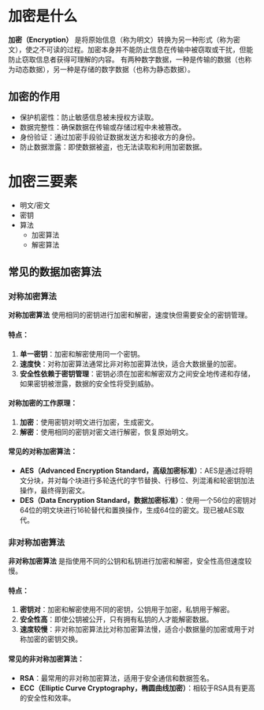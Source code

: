 # 加密是什么
**加密（Encryption）** 是将原始信息（称为明文）转换为另一种形式（称为密文），使之不可读的过程。加密本身并不能防止信息在传输中被窃取或干扰，但能防止窃取信息者获得可理解的内容。
有两种数字数据，一种是传输的数据（也称为动态数据），另一种是存储的数字数据（也称为静态数据）。

## 加密的作用
-	保护机密性：防止敏感信息被未授权方读取。
-	数据完整性：确保数据在传输或存储过程中未被篡改。
-	身份验证：通过加密手段验证数据发送方和接收方的身份。
-	防止数据泄露：即使数据被盗，也无法读取和利用加密数据。

# 加密三要素
- 明文/密文
- 密钥
- 算法
  - 加密算法
  - 解密算法
  
## 常见的数据加密算法

### **对称加密算法**

**对称加密算法** 使用相同的密钥进行加密和解密，速度快但需要安全的密钥管理。

#### 特点：
1. **单一密钥**：加密和解密使用同一个密钥。
2. **速度快**：对称加密算法通常比非对称加密算法快，适合大数据量的加密。
3. **安全性依赖于密钥管理**：密钥必须在加密和解密双方之间安全地传递和存储，如果密钥被泄露，数据的安全性将受到威胁。


#### 对称加密的工作原理：
1. **加密**：使用密钥对明文进行加密，生成密文。
2. **解密**：使用相同的密钥对密文进行解密，恢复原始明文。

#### 常见的对称加密算法：
- **AES（Advanced Encryption Standard，高级加密标准）**：AES是通过将明文分块，并对每个块进行多轮迭代的字节替换、行移位、列混淆和轮密钥加法操作，最终得到密文。
- **DES（Data Encryption Standard，数据加密标准）**：使用一个56位的密钥对64位的明文块进行16轮替代和置换操作，生成64位的密文。现已被AES取代。

### **非对称加密算法** 

**非对称加密算法** 是指使用不同的公钥和私钥进行加密和解密，安全性高但速度较慢。

#### 特点：
1. **密钥对**：加密和解密使用不同的密钥，公钥用于加密，私钥用于解密。
2. **安全性高**：即使公钥被公开，只有拥有私钥的人才能解密数据。
3. **速度较慢**：非对称加密算法比对称加密算法慢，适合小数据量的加密或用于对称加密的密钥交换。

#### 常见的非对称加密算法：
- **RSA**：最常用的非对称加密算法，适用于安全通信和数据签名。
- **ECC（Elliptic Curve Cryptography，椭圆曲线加密）**：相较于RSA具有更高的安全性和效率。